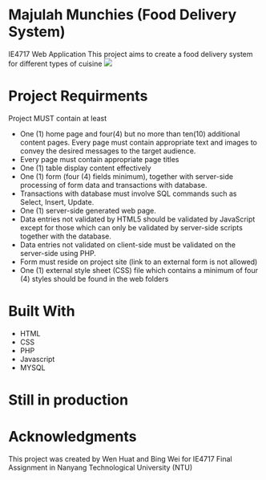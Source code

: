 
# Majulah Munchies (Food Delivery System)
IE4717 Web Application
This project aims to create a food delivery system for different types of cuisine
<img src="/path/to/Logo.png">
# Project Requirments 
Project MUST contain at least 

* One (1) home page and four(4) but no more than ten(10) additional content pages. Every page must contain appropriate text and images to convey the desired messages to the target audience.
* Every page must contain appropriate page titles 
* One (1) table display content effectively 
* One (1) form (four (4) fields minimum), together with server-side processing of form data and transactions with database. 
* Transactions with database must involve SQL commands such as Select, Insert, Update. 
* One (1) server-side generated web page. 
* Data entries not validated by HTML5 should be validated by JavaScript except for those which can only be validated by server-side scripts together with the database. 
* Data entries not validated on client-side must be validated on the server-side using PHP. 
* Form must reside on project site (link to an external form is not allowed)
*  One (1) external style sheet (CSS) file which contains a minimum of four (4) styles should be found in the web folders 

# Built With 
* HTML
* CSS
* PHP
* Javascript
* MYSQL

# Still in production

# Acknowledgments
This project was created by Wen Huat and Bing Wei for IE4717 Final Assignment in Nanyang Technological University (NTU)
